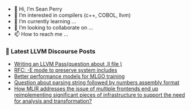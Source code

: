 - 👋 Hi, I’m Sean Perry
- 👀 I’m interested in compilers (c++, COBOL, llvm)
- 🌱 I’m currently learning ...
- 💞️ I’m looking to collaborate on ...
- 📫 How to reach me ...

<!---
s66perry/s66perry is a ✨ special ✨ repository because its `README.md` (this file) appears on your GitHub profile.
You can click the Preview link to take a look at your changes.
--->
### 📕 Latest LLVM Discourse Posts

<!-- DISCOURSE-LLVM:START -->
- [Writing an LLVM Pass&lpar;question about .ll file &rpar;](https://discourse.llvm.org/t/writing-an-llvm-pass-question-about-ll-file/73793#post_1)
- [RFC: -E mode to preserve system includes](https://discourse.llvm.org/t/rfc-e-mode-to-preserve-system-includes/73726?page=2#post_22)
- [Better performance models for MLGO training](https://discourse.llvm.org/t/better-performance-models-for-mlgo-training/68219#post_14)
- [Question about parsing string followed by numbers assembly format](https://discourse.llvm.org/t/question-about-parsing-string-followed-by-numbers-assembly-format/73786#post_3)
- [How MLIR addresses the issue of multiple frontends end up reimplementing significant pieces of infrastructure to support the need for analysis and transformation?](https://discourse.llvm.org/t/how-mlir-addresses-the-issue-of-multiple-frontends-end-up-reimplementing-significant-pieces-of-infrastructure-to-support-the-need-for-analysis-and-transformation/73762#post_4)
<!-- DISCOURSE-LLVM:END -->
